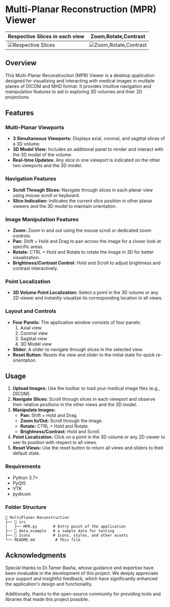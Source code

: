 # Multi-Planar Reconstruction (MPR) Viewer

| Respective Slices in each view                  | Zoom,Rotate,Contrast                  |
|-------------------------------------------------|---------------------------------------|
| ![Respective Slices ](Images/1.png) | ![Zoom,Rotate,Contrast](Images/2.png) |

## Overview
This Multi-Planar Reconstruction (MPR) Viewer is a desktop application designed for visualizing and interacting with medical images in multiple planes of DICOM and MHD format. It provides intuitive navigation and manipulation features to aid in exploring 3D volumes and their 2D projections.

## Features

### Multi-Planar Viewports
- **3 Simultaneous Viewports:** Displays axial, coronal, and sagittal slices of a 3D volume.
- **3D Model View:** Includes an additional panel to render and interact with the 3D model of the volume.
- **Real-time Updates:** Any slice in one viewport is indicated on the other two viewports and the 3D model.

### Navigation Features
- **Scroll Through Slices:** Navigate through slices in each planar view using mouse scroll or keyboard.
- **Slice Indication:** Indicates the current slice position in other planar viewers and the 3D model to maintain orientation.

### Image Manipulation Features
- **Zoom:** Zoom in and out using the mouse scroll or dedicated zoom controls.
- **Pan:** Shift + Hold and Drag to pan across the image for a closer look at specific areas.
- **Rotate:** CTRL + Hold and Rotate to rotate the image in 3D for better visualization.
- **Brightness/Contrast Control:** Hold and Scroll to adjust brightness and contrast interactively.

### Point Localization
- **3D Volume Point Localization:** Select a point in the 3D volume or any 2D viewer and instantly visualize its corresponding location in all views.

### Layout and Controls
- **Four Panels:** The application window consists of four panels:
  1. Axial view
  2. Coronal view
  3. Sagittal view
  4. 3D Model view
- **Slider:** A slider to navigate through slices in the selected view.
- **Reset Button:** Resets the view and slider to the initial state for quick re-orientation.

## Usage

1. **Upload Images:** Use the toolbar to load your medical image files (e.g., DICOM).
2. **Navigate Slices:** Scroll through slices in each viewport and observe their relative positions in the other views and the 3D model.
3. **Manipulate Images:**
   - **Pan:** Shift + Hold and Drag.
   - **Zoom In/Out:** Scroll through the image.
   - **Rotate:** CTRL + Hold and Rotate.
   - **Brightness/Contrast:** Hold and Scroll.
4. **Point Localization:** Click on a point in the 3D volume or any 2D viewer to see its position with respect to all views.
5. **Reset Views:** Use the reset button to return all views and sliders to their default state.

### Requirements
- Python 3.7+
- PyQt5
- VTK
- pydicom

### Folder Structure
```
📂 MultiPlaner-Reconstruction
├── 📂 src
│   ├── MPR.py       # Entry point of the application
├── 📂 data_example   # a sample data for testing
├── 📂 Icons          # Icons, styles, and other assets
└── README.md         # This file
```

## Acknowledgments
Special thanks to Dr.Tamer Basha, whose guidance and expertise have been invaluable in the development of this project. We deeply appreciate your support and insightful feedback, which have significantly enhanced the application's design and functionality.

Additionally, thanks to the open-source community for providing tools and libraries that made this project possible.

